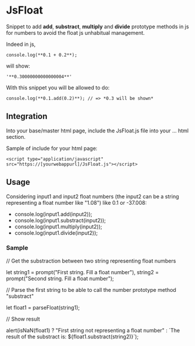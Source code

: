 # JsFloat

Snippet to add **add**, **substract**, **multiply** and **divide** prototype methods in js for numbers to avoid the float js unhabitual management. 

Indeed in js, 

`console.log(**0.1 + 0.2**);`

will show:

`'**0.30000000000000004**'`

With this snippet you will be allowed to do:

`console.log(**0.1.add(0.2)**); // => *0.3 will be shown*`

## Integration

Into your base/master html page, include the JsFloat.js file into your <head>...</head> html section.

Sample of include for your html page:

`<script type="application/javascript" src="https://[yourwebappurl]/JsFloat.js"></script>`

## Usage

Considering input1 and input2 float numbers (the input2 can be a string representing a float number like "1.08") like 0.1 or -37.008: 

- console.log(input1.add(input2)); 
- console.log(input1.substract(input2)); 
- console.log(input1.multiply(input2)); 
- console.log(input1.divide(input2));

### Sample

// Get the substraction between two string representing float numbers

let string1 = prompt("First string. Fill a float number"), string2 = prompt("Second string. Fill a float number");


// Parse the first string to be able to call the number prototype method "substract"

let float1 = parseFloat(string1);


// Show result

alert(isNaN(float1) ? "First string not representing a float number" : \`The result of the substract is: ${float1.substract(string2)}\`);
